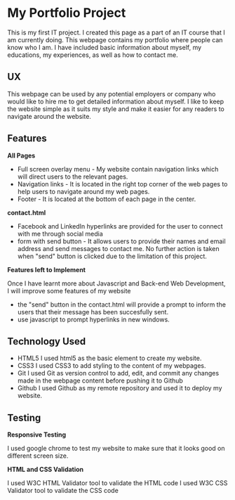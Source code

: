 # My Portfolio Project

This is my first IT project. I created this page as a part of an IT course that I am currently doing. This webpage contains my portfolio where people can know who I am. I have included basic information about myself, my educations, my experiences, as well as how to contact me.  

UX
---
This webpage can be used by any potential employers or company who would like to hire me to get detailed information about myself. 
I like to keep the website simple as it suits my style and make it easier for any readers to navigate around the website.  


## Features

**All Pages**
- Full screen overlay menu - My website contain navigation links which will direct users to the relevant pages.
- Navigation links - It is located in the right top corner of the web pages to help users to navigate around my web pages. 
- Footer - It is located at the bottom of each page in the center. 

**contact.html**
- Facebook and LinkedIn hyperlinks are provided for the user to connect with me through social media
- form with send button - It allows users to provide their names and email address and send messages to contact me. No further action is taken when "send" button is clicked due to the limitation of this project.  

**Features left to Implement**

Once I have learnt more about Javascript and Back-end Web Development, I will improve some features of my website
- the "send" button in the contact.html will provide a prompt to inform the users that their message has been succesfully sent. 
- use javascript to prompt hyperlinks in new windows.


## Technology Used
- HTML5
  I used html5 as the basic element to create my website.
- CSS3
  I used CSS3 to add styling to the content of my webpages.
- Git
  I used Git as version control to add, edit, and commit any changes made in the webpage content before pushing it to Github
- Github
  I used Github as my remote repository and used it to deploy my website. 


## Testing

**Responsive Testing**

I used google chrome to test my website to make sure that it looks good on different screen size. 

**HTML and CSS Validation**

I used W3C HTML Validator tool to validate the HTML code
I used W3C CSS Validator tool to validate the CSS code
